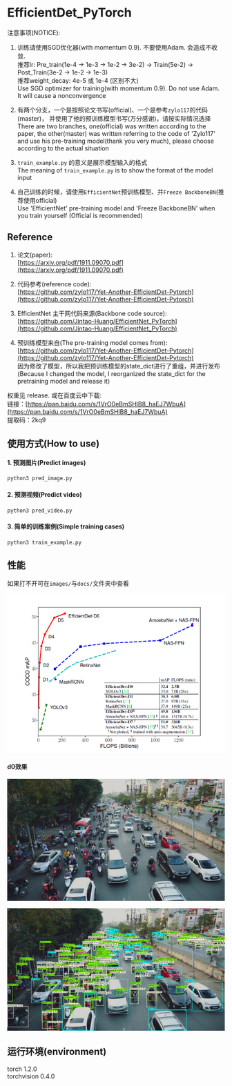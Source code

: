 # EfficientDet_PyTorch

注意事项(NOTICE):  
1. 训练请使用SGD优化器(with momentum 0.9). 不要使用Adam. 会造成不收敛.   
推荐lr: Pre_train(1e-4 -> 1e-3 -> 1e-2 -> 3e-2) -> Train(5e-2) -> Post_Train(3e-2 -> 1e-2 -> 1e-3)    
推荐weight_decay: 4e-5 或 1e-4 (区别不大)   
Use SGD optimizer for training(with momentum 0.9). Do not use Adam. It will cause a nonconvergence   

2. 有两个分支，一个是按照论文书写(official)、一个是参考`zylo117`的代码(master)，
并使用了他的预训练模型书写(万分感谢)，请按实际情况选择   
There are two branches, one(official) was written according to the paper, 
the other(master) was written referring to the code of 'Zylo117' and use his pre-training model(thank you very much), 
please choose according to the actual situation   
 
3. `train_example.py` 的意义是展示模型输入的格式   
The meaning of `train_example.py` is to show the format of the model input    

4. 自己训练的时候，请使用`EfficientNet`预训练模型、并`Freeze BackboneBN`(推荐使用official)    
Use 'EfficientNet' pre-training model and 'Freeze BackboneBN' when you train yourself 
(Official is recommended)   

## Reference
1. 论文(paper):   
[https://arxiv.org/pdf/1911.09070.pdf](https://arxiv.org/pdf/1911.09070.pdf)  

2. 代码参考(reference code):  
[https://github.com/zylo117/Yet-Another-EfficientDet-Pytorch](https://github.com/zylo117/Yet-Another-EfficientDet-Pytorch)

3. EfficientNet 主干网代码来源(Backbone code source):  
[https://github.com/Jintao-Huang/EfficientNet_PyTorch](https://github.com/Jintao-Huang/EfficientNet_PyTorch)  

4. 预训练模型来自(The pre-training model comes from):  
[https://github.com/zylo117/Yet-Another-EfficientDet-Pytorch](https://github.com/zylo117/Yet-Another-EfficientDet-Pytorch)   
因为修改了模型，所以我把预训练模型的state_dict进行了重组，并进行发布  
(Because I changed the model, I reorganized the state_dict for the pretraining model and release it)  


权重见 release. 或在百度云中下载:  
链接：[https://pan.baidu.com/s/1VrO0eBmSHlB8_haEJ7WbuA](https://pan.baidu.com/s/1VrO0eBmSHlB8_haEJ7WbuA)   
提取码：2kq9  



## 使用方式(How to use)

#### 1. 预测图片(Predict images)
```
python3 pred_image.py
```

#### 2. 预测视频(Predict video)
```
python3 pred_video.py
```

#### 3. 简单的训练案例(Simple training cases)
```
python3 train_example.py
```

## 性能 
如果打不开可在`images/`与`docs/`文件夹中查看  

![性能](./docs/性能对比可视化.png)

#### d0效果

![原图片](./images/1.png)

![检测图片](./images/1_d0.jpg)


## 运行环境(environment)

torch 1.2.0  
torchvision 0.4.0  
